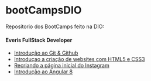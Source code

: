 # bootCampsDIO
Repositorio dos BootCamps feito na DIO:

#### Everis FullStack Developer

- [Introdução ao Git & Github]( https://github.com/SidneyMoreira/bootCampsDIO/tree/master/EverisFullStack/IntroGitGithub/workspace/livro-receitas)
- [Introduçao a criação de websites com HTML5 e CSS3]()
- [Recriando a página inicial do Instagram]()
- [Introdução ao Angular 8](https://github.com/SidneyMoreira/bootCampsDIO/tree/master/EverisFullStack/IntroducaoAngular8)


